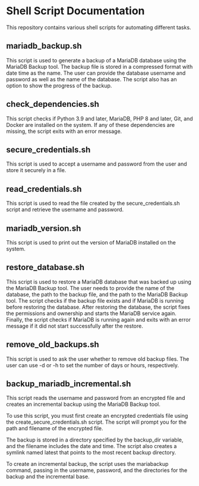 # Shell Script Documentation
This repository contains various shell scripts for automating different tasks.

## mariadb_backup.sh
This script is used to generate a backup of a MariaDB database using the MariaDB Backup tool. The backup file is stored in a compressed format with date time as the name. The user can provide the database username and password as well as the name of the database. The script also has an option to show the progress of the backup.

## check_dependencies.sh
This script checks if Python 3.9 and later, MariaDB, PHP 8 and later, Git, and Docker are installed on the system. If any of these dependencies are missing, the script exits with an error message.

## secure_credentials.sh
This script is used to accept a username and password from the user and store it securely in a file.

## read_credentials.sh
This script is used to read the file created by the secure_credentials.sh script and retrieve the username and password.

## mariadb_version.sh
This script is used to print out the version of MariaDB installed on the system.

## restore_database.sh
This script is used to restore a MariaDB database that was backed up using the MariaDB Backup tool. The user needs to provide the name of the database, the path to the backup file, and the path to the MariaDB Backup tool. The script checks if the backup file exists and if MariaDB is running before restoring the database. After restoring the database, the script fixes the permissions and ownership and starts the MariaDB service again. Finally, the script checks if MariaDB is running again and exits with an error message if it did not start successfully after the restore.

## remove_old_backups.sh
This script is used to ask the user whether to remove old backup files. The user can use -d or -h to set the number of days or hours, respectively.

## backup_mariadb_incremental.sh
This script reads the username and password from an encrypted file and creates an incremental backup using the MariaDB Backup tool.

To use this script, you must first create an encrypted credentials file using the create_secure_credentials.sh script. The script will prompt you for the path and filename of the encrypted file.

The backup is stored in a directory specified by the backup_dir variable, and the filename includes the date and time. The script also creates a symlink named latest that points to the most recent backup directory.

To create an incremental backup, the script uses the mariabackup command, passing in the username, password, and the directories for the backup and the incremental base.


